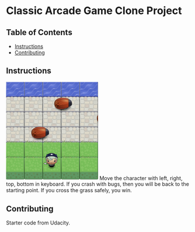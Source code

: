 # Classic Arcade Game Clone Project

## Table of Contents

- [Instructions](#instructions)
- [Contributing](#contributing)

## Instructions
<img src="images/screen_shot.png" width=50%>
Move the character with left, right, top, bottom in keyboard. If you crash with bugs, then you will be back to the starting point. If you cross the grass safely, you win.

## Contributing

Starter code from Udacity.

